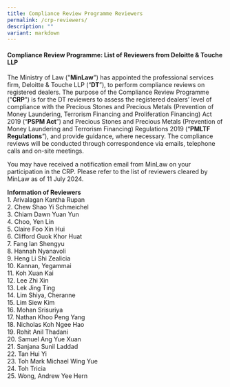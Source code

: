 ```yaml
---
title: Compliance Review Programme Reviewers
permalink: /crp-reviewers/
description: ""
variant: markdown
---
```

#### **Compliance Review Programme: List of Reviewers from Deloitte &amp; Touche LLP**

The Ministry of Law ("**MinLaw**") has appointed the professional services firm, Deloitte &amp; Touche LLP (“**DT**”), to perform compliance reviews on registered dealers. The purpose of the Compliance Review Programme ("**CRP**") is for the DT reviewers to assess the registered dealers’ level of compliance with the Precious Stones and Precious Metals (Prevention of Money Laundering, Terrorism Financing and Proliferation Financing) Act 2019 (“**PSPM Act**”) and Precious Stones and Precious Metals (Prevention of Money Laundering and Terrorism Financing) Regulations 2019 (“**PMLTF Regulations**”), and provide guidance, where necessary. The compliance reviews will be conducted through correspondence via emails, telephone calls and on-site meetings.

You may have received a notification email from MinLaw on your participation in the CRP. Please refer to the list of reviewers cleared by MinLaw as of 11 July 2024.

**Information of Reviewers**
<br>1. Arivalagan Kantha Rupan<br>2. Chew Shao Yi Schmeichel<br>3. Chiam Dawn Yuan Yun<br>4. Choo, Yen Lin<br>5. Claire Foo Xin Hui<br>6. Clifford Guok Khor Huat<br>7. Fang Ian Shengyu<br>8. Hannah Nyanavoli<br>9.	Heng Li Shi Zealicia<br>10. Kannan, Yegammai<br>11. Koh Xuan Kai
<br>12.	Lee Zhi Xin<br>13. Lek Jing Ting
<br>14.	Lim Shiya, Cheranne<br>15.	Lim Siew Kim<br>16. Mohan Srisuriya<br>17. Nathan Khoo Peng Yang<br>18. Nicholas Koh Ngee Hao<br>19. Rohit Anil Thadani<br>20. Samuel Ang Yue Xuan<br>21. Sanjana Sunil Laddad<br>22. Tan Hui Yi <br>23. Toh Mark Michael Wing Yue
<br>24.	Toh Tricia<br>25. Wong, Andrew Yee Hern
